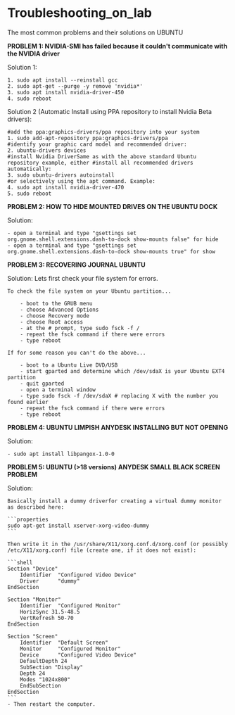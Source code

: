 # Troubleshooting_on_lab
The most common problems and their solutions on UBUNTU


**PROBLEM 1: NVIDIA-SMI has failed because it couldn't communicate with the NVIDIA driver**

Solution 1:

	1. sudo apt install --reinstall gcc
	2. sudo apt-get --purge -y remove 'nvidia*'
	3. sudo apt install nvidia-driver-450 
	4. sudo reboot

Solution 2 (Automatic Install using PPA repository to install Nvidia Beta drivers):

	#add the ppa:graphics-drivers/ppa repository into your system
	1. sudo add-apt-repository ppa:graphics-drivers/ppa
	#identify your graphic card model and recommended driver: 
	2. ubuntu-drivers devices
	#install Nvidia DriverSame as with the above standard Ubuntu repository example, either #install all recommended drivers automatically: 
	3. sudo ubuntu-drivers autoinstall
	#or selectively using the apt command. Example: 
	4. sudo apt install nvidia-driver-470
	5. sudo reboot

**PROBLEM 2: HOW TO HIDE MOUNTED DRIVES ON THE UBUNTU DOCK**

Solution:

	- open a terminal and type "gsettings set org.gnome.shell.extensions.dash-to-dock show-mounts false" for hide
	- open a terminal and type "gsettings set org.gnome.shell.extensions.dash-to-dock show-mounts true" for show
	
**PROBLEM 3: RECOVERING JOURNAL UBUNTU**

Solution:
	Lets first check your file system for errors.

	To check the file system on your Ubuntu partition...

	    - boot to the GRUB menu
	    - choose Advanced Options
	    - choose Recovery mode
	    - choose Root access
	    - at the # prompt, type sudo fsck -f /
	    - repeat the fsck command if there were errors
	    - type reboot

	If for some reason you can't do the above...

	    - boot to a Ubuntu Live DVD/USB
	    - start gparted and determine which /dev/sdaX is your Ubuntu EXT4 partition
	    - quit gparted
	    - open a terminal window
	    - type sudo fsck -f /dev/sdaX # replacing X with the number you found earlier
	    - repeat the fsck command if there were errors
	    - type reboot
	
**PROBLEM 4: UBUNTU LIMPISH ANYDESK INSTALLING BUT NOT OPENING**

Solution:

	- sudo apt install libpangox-1.0-0

**PROBLEM 5: UBUNTU (>18 versions) ANYDESK SMALL BLACK SCREEN PROBLEM**

Solution:
	
	Basically install a dummy driverfor creating a virtual dummy monitor as described here:

	```properties
	sudo apt-get install xserver-xorg-video-dummy
	```

	Then write it in the /usr/share/X11/xorg.conf.d/xorg.conf (or possibly /etc/X11/xorg.conf) file (create one, if it does not exist):

	```shell
	Section "Device"
	    Identifier  "Configured Video Device"
	    Driver      "dummy"
	EndSection

	Section "Monitor"
	    Identifier  "Configured Monitor"
	    HorizSync 31.5-48.5
	    VertRefresh 50-70
	EndSection

	Section "Screen"
	    Identifier  "Default Screen"
	    Monitor     "Configured Monitor"
	    Device      "Configured Video Device"
	    DefaultDepth 24
	    SubSection "Display"
	    Depth 24
	    Modes "1024x800"
	    EndSubSection
	EndSection
	```
	- Then restart the computer.
	